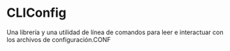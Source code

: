 # CLIConfig
Una librería y una utilidad de línea de comandos para leer e interactuar con los archivos de configuración.CONF
